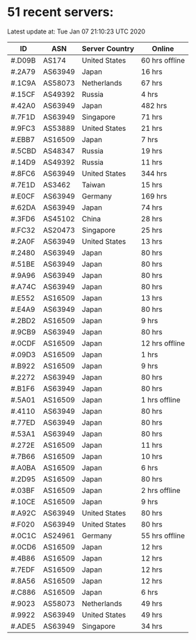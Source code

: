 # 51 recent servers:

Latest update at: Tue Jan 07 21:10:23 UTC 2020

| ID | ASN | Server Country | Online |
| -- | --- | -------------- | ------ |
| #.D09B | AS174 | United States | 60 hrs offline |
| #.2A79 | AS63949 | Japan | 16 hrs |
| #.1C9A | AS58073 | Netherlands | 67 hrs |
| #.15CF | AS49392 | Russia | 4 hrs |
| #.42A0 | AS63949 | Japan | 482 hrs |
| #.7F1D | AS63949 | Singapore | 71 hrs |
| #.9FC3 | AS53889 | United States | 21 hrs |
| #.EBB7 | AS16509 | Japan | 7 hrs |
| #.5CBD | AS48347 | Russia | 19 hrs |
| #.14D9 | AS49392 | Russia | 11 hrs |
| #.8FC6 | AS63949 | United States | 344 hrs |
| #.7E1D | AS3462 | Taiwan | 15 hrs |
| #.E0CF | AS63949 | Germany | 169 hrs |
| #.62DA | AS63949 | Japan | 74 hrs |
| #.3FD6 | AS45102 | China | 28 hrs |
| #.FC32 | AS20473 | Singapore | 25 hrs |
| #.2A0F | AS63949 | United States | 13 hrs |
| #.2480 | AS63949 | Japan | 80 hrs |
| #.51BE | AS63949 | Japan | 80 hrs |
| #.9A96 | AS63949 | Japan | 80 hrs |
| #.A74C | AS63949 | Japan | 80 hrs |
| #.E552 | AS16509 | Japan | 13 hrs |
| #.E4A9 | AS63949 | Japan | 80 hrs |
| #.2BD2 | AS16509 | Japan | 9 hrs |
| #.9CB9 | AS63949 | Japan | 80 hrs |
| #.0CDF | AS16509 | Japan | 12 hrs offline |
| #.09D3 | AS16509 | Japan | 1 hrs |
| #.B922 | AS16509 | Japan | 9 hrs |
| #.2272 | AS63949 | Japan | 80 hrs |
| #.B1F6 | AS63949 | Japan | 80 hrs |
| #.5A01 | AS16509 | Japan | 1 hrs offline |
| #.4110 | AS63949 | Japan | 80 hrs |
| #.77ED | AS63949 | Japan | 80 hrs |
| #.53A1 | AS63949 | Japan | 80 hrs |
| #.272E | AS16509 | Japan | 11 hrs |
| #.7B66 | AS16509 | Japan | 10 hrs |
| #.A0BA | AS16509 | Japan | 6 hrs |
| #.2D95 | AS16509 | Japan | 80 hrs |
| #.03BF | AS16509 | Japan | 2 hrs offline |
| #.10CE | AS16509 | Japan | 9 hrs |
| #.A92C | AS63949 | United States | 80 hrs |
| #.F020 | AS63949 | United States | 80 hrs |
| #.0C1C | AS24961 | Germany | 55 hrs offline |
| #.0CD6 | AS16509 | Japan | 12 hrs |
| #.4B86 | AS16509 | Japan | 12 hrs |
| #.7EDF | AS16509 | Japan | 12 hrs |
| #.8A56 | AS16509 | Japan | 12 hrs |
| #.C886 | AS16509 | Japan | 6 hrs |
| #.9023 | AS58073 | Netherlands | 49 hrs |
| #.9922 | AS63949 | United States | 49 hrs |
| #.ADE5 | AS63949 | Singapore | 34 hrs |

